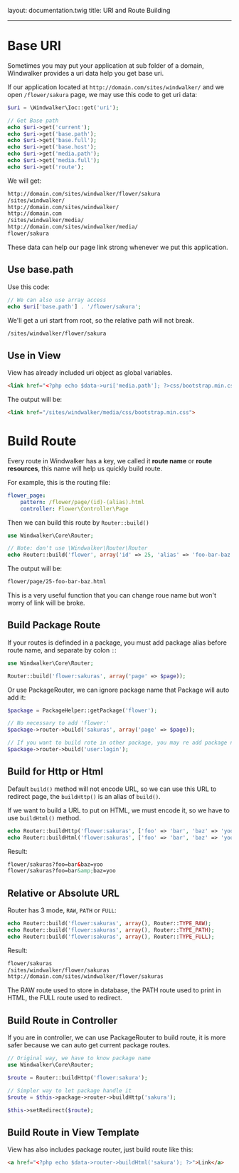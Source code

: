 layout: documentation.twig
title: URI and Route Building

---

# Base URI

Sometimes you may put your application at sub folder of a domain, Windwalker provides a uri data help you get base uri.
 
If our application located at `http://domain.com/sites/windwalker/` and we open `/flower/sakura` page, we may use this code to get uri data:

``` php
$uri = \Windwalker\Ioc::get('uri');

// Get Base path
echo $uri->get('current');
echo $uri->get('base.path');
echo $uri->get('base.full');
echo $uri->get('base.host');
echo $uri->get('media.path');
echo $uri->get('media.full');
echo $uri->get('route');
```

We will get:

``` html
http://domain.com/sites/windwalker/flower/sakura
/sites/windwalker/
http://domain.com/sites/windwalker/
http://domain.com
/sites/windwalker/media/
http://domain.com/sites/windwalker/media/
flower/sakura
```

These data can help our page link strong whenever we put this application.

## Use base.path

Use this code:

``` php
// We can also use array access
echo $uri['base.path'] . '/flower/sakura';
```

We'll get a uri start from root, so the relative path will not break.

``` html
/sites/windwalker/flower/sakura
```

## Use in View

View has already included uri object as global variables.

``` html
<link href="<?php echo $data->uri['media.path']; ?>css/bootstrap.min.css">
```

The output will be:

``` html
<link href="/sites/windwalker/media/css/bootstrap.min.css">
```

# Build Route

Every route in Windwalker has a key, we called it **route name** or **route resources**, this name will help us quickly build route.

For example, this is the routing file:

``` yaml
flower_page:
    pattern: /flower/page/(id)-(alias).html
    controller: Flower\Controller\Page
```

Then we can build this route by `Router::build()`

``` php
use Windwalker\Core\Router;

// Note: don't use \Windwalker\Router\Router
echo Router::build('flower', array('id' => 25, 'alias' => 'foo-bar-baz'));
```

The output will be:

``` html
flower/page/25-foo-bar-baz.html
```

This is a very useful function that you can change roue name but won't worry of link will be broke.

## Build Package Route

If your routes is definded in a package, you must add package alias before route name, and separate by colon `:`:

``` php
use Windwalker\Core\Router;

Router::build('flower:sakuras', array('page' => $page));
```

Or use PackageRouter, we can ignore package name that Package will auto add it:

``` php
$package = PackageHelper::getPackage('flower');

// No necessary to add 'flower:'
$package->router->build('sakuras', array('page' => $page));

// If you want to build rote in other package, you may re add package name
$package->router->build('user:login');
```

## Build for Http or Html

Default `build()` method will not encode URL, so we can use this URL to redirect page, the `buildHttp()` is an alias of `build()`.

If we want to build a URL to put on HTML, we must encode it, so we have to use `buildHtml()` method.

``` php
echo Router::buildHttp('flower:sakuras', ['foo' => 'bar', 'baz' => 'yoo']);
echo Router::buildHtml('flower:sakuras', ['foo' => 'bar', 'baz' => 'yoo']);
```

Result:

``` html
flower/sakuras?foo=bar&baz=yoo
flower/sakuras?foo=bar&amp;baz=yoo
```

## Relative or Absolute URL

Router has 3 mode, `RAW`, `PATH` or `FULL`:

``` php
echo Router::build('flower:sakuras', array(), Router::TYPE_RAW);
echo Router::build('flower:sakuras', array(), Router::TYPE_PATH);
echo Router::build('flower:sakuras', array(), Router::TYPE_FULL);
```

Result:

``` html
flower/sakuras
/sites/windwalker/flower/sakuras
http://domain.com/sites/windwalker/flower/sakuras
```

The RAW route used to store in database, the PATH route used to print in HTML, the FULL route used to redirect.

## Build Route in Controller

If you are in controller, we can use PackageRouter to build route, it is more safer because we can auto get current package routes.

``` php
// Original way, we have to know package name
use Windwalker\Core\Router;

$route = Router::buildHttp('flower:sakura');

// Simpler way to let package handle it
$route = $this->package->router->buildHttp('sakura');

$this->setRedirect($route);
```

## Build Route in View Template

View has also includes package router, just build route like this:

``` html
<a href="<?php echo $data->router->buildHtml('sakura'); ?>">Link</a>
```

